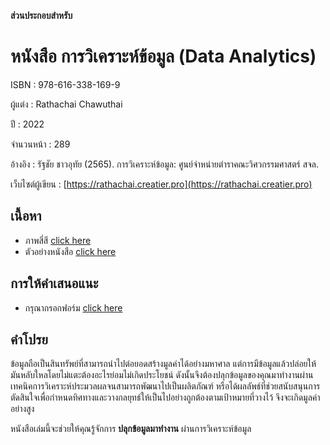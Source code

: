 **ส่วนประกอบสำหรับ**

# หนังสือ การวิเคราะห์ข้อมูล (Data Analytics)

ISBN : 978-616-338-169-9

ผู้แต่ง : Rathachai Chawuthai

ปี : 2022

จำนวนหน้า : 289

อ้างอิง : รัฐชัย ชาวอุทัย (2565). การวิเคราะห์ข้อมูล: ศูนย์จำหน่ายตำราคณะวิศวกรรมศาสตร์ สจล.

เว็บไซต์ผู้เขียน : [https://rathachai.creatier.pro](https://rathachai.creatier.pro)

## เนื้อหา
* ภาพสี่สี [click here](https://docs.google.com/presentation/d/1Hku6vfu01sQvMvPFhb0knapoE-CbJBrW2qP30Ry_dOc/edit?usp=sharing)
* ตัวอย่างหนังสือ [click here](https://github.com/Rathachai/DA-LAB/blob/gh-pages/materials/DA-Book-for-Preview.pdf)

## การให้คำเสนอแนะ
* กรุณากรอกฟอร์ม [click here](https://forms.gle/9qvdipJV9RR1b1EM8)

## คำโปรย
ข้อมูลถือเป็นสินทรัพย์ที่สามารถนำไปต่อยอดสร้างมูลค่าได้อย่างมหาศาล แต่การมีข้อมูลแล้วปล่อยให้มันหลับใหลโดยไม่แตะต้องอะไรย่อมไม่เกิดประโยชน์ ดังนั้นจึงต้องปลุกข้อมูลของคุณมาทำงานผ่านเทคนิคการวิเคราะห์ประมวลผลจนสามารถพัฒนาไปเป็นผลิตภัณฑ์ หรือได้ผลลัพธ์ที่ช่วยสนับสนุนการตัดสินใจเพื่อกำหนดทิศทางและวางกลยุทธ์ให้เป็นไปอย่างถูกต้องตามเป้าหมายที่วางไว้ จึงจะเกิดมูลค่าอย่างสูง

หนังสือเล่มนี้จะช่วยให้คุณรู้จักการ
**ปลุกข้อมูลมาทำงาน**
ผ่านการวิเคราะห์ข้อมูล
